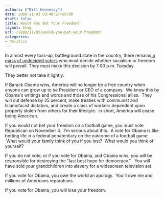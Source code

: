 ```yaml
---
authors: ["Bill Hennessy"]
date: 2008-11-03 03:46:27+00:00
draft: false
title: Would You Bet Your Freedom?
layout: blog
url: /2008/11/02/would-you-bet-your-freedom/
categories:
- Politics
---
```


In almost every toss-up, battleground state in the country, there remains[ a mass of undecided voters](https://gatewaypundit.blogspot.com/2008/11/obamas-lead-shrinks-in-key-state-final.html) who must decide whether socialism or freedom will prevail. They must make this decision by 7:00 p.m. Tuesday.  

They better not take it lightly.

If Barack Obama wins, America will no longer be a free country when anyone can grow up to be President or CEO of a company.  We know this by Obama's writings and words and those of his Congressional allies.  They will cut defense by 25 percent, make treaties with communist and Islamofacist dictators, and create a class of workers dependent upon property stolen from others for their lifestyle.  In short, America will cease being American. 

If you would not bet your freedom on a football game, you must vote Republican on November 4.  I'm serious about this.  A vote for Obama is like betting life in a federal penatentiary on the outcome of a football game.  What would your family think of you if you lost?  What would you think of yourself?  

If you do not vote, or if you vote for Obama, and Obama wins, you will be responsible for destroying the "last best hope for democracy."   You will have sold your grandchildren into slavery for a widescreen television set.  

If you vote for Obama, you owe the world an apology.  You'll owe me and millions of Americans reparations. 

If you vote for Obama, you will lose your freedom.
